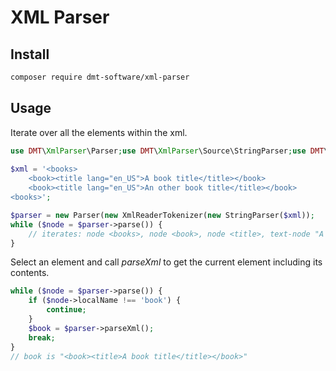 # XML Parser

## Install

```bash
composer require dmt-software/xml-parser
```

## Usage

Iterate over all the elements within the xml.

```php
use DMT\XmlParser\Parser;use DMT\XmlParser\Source\StringParser;use DMT\XmlParser\Tokenizer\XmlReaderTokenizer;
 
$xml = '<books>
    <book><title lang="en_US">A book title</title></book>
    <book><title lang="en_US">An other book title</title></book>
<books>';

$parser = new Parser(new XmlReaderTokenizer(new StringParser($xml));
while ($node = $parser->parse()) {
    // iterates: node <books>, node <book>, node <title>, text-node "A book title", node <book> etc
}
```

Select an element and call _parseXml_ to get the current element including its contents.

```php
while ($node = $parser->parse()) {
    if ($node->localName !== 'book') {
        continue;
    }
    $book = $parser->parseXml();
    break;
}
// book is "<book><title>A book title</title></book>"
```

